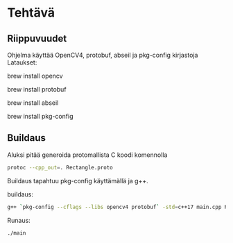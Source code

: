 # Tehtävä

## Riippuvuudet
Ohjelma käyttää OpenCV4, protobuf, abseil ja pkg-config kirjastoja
Lataukset:

brew install opencv

brew install protobuf

brew install abseil

brew install pkg-config

## Buildaus
Aluksi pitää generoida protomallista C koodi komennolla
```bash
protoc --cpp_out=. Rectangle.proto
```

Buildaus tapahtuu pkg-config käyttämällä ja g++.

buildaus:
```bash
g++ `pkg-config --cflags --libs opencv4 protobuf` -std=c++17 main.cpp Rectangle.pb.cc -o main
```

Runaus:
```bash
./main
```
